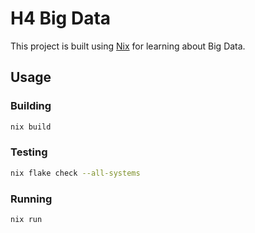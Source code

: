 # H4 Big Data

This project is built using [Nix](https://nixos.org) for learning about Big Data.

## Usage

### Building

```sh
nix build
```

### Testing

```sh
nix flake check --all-systems
```

### Running

```sh
nix run
```

